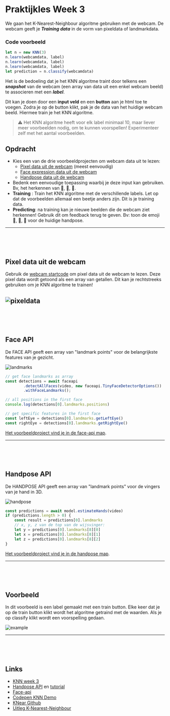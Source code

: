 # Praktijkles Week 3

We gaan het K-Nearest-Neighbour algoritme gebruiken met de webcam. De webcam geeft je ***Training data*** in de vorm van pixeldata of landmarkdata.

### Code voorbeeld

```javascript
let n = new KNN(3)
n.learn(webcamdata, label)
n.learn(webcamdata, label)
n.learn(webcamdata, label)
let prediction = n.classify(webcamdata)
```
Het is de bedoeling dat je het KNN algoritme traint door telkens een ***snapshot*** van de webcam (een array van data uit een enkel webcam beeld) te associeren met een ***label***.

Dit kan je doen door een **input veld** en een **button** aan je html toe te voegen. Zodra je op de button klikt, pak je de data van het huidige webcam beeld. Hiermee train je het KNN algoritme. 

> ⚠️ Het KNN algoritme heeft voor elk label minimaal 10, maar liever meer voorbeelden nodig, om te kunnen voorspellen! Experimenteer zelf met het aantal voorbeelden.


## Opdracht

- Kies een van de drie voorbeeldprojecten om webcam data uit te lezen:
   - [Pixel data uit de webcam](#pixel) (meest eenvoudig)
   - [Face expression data uit de webcam](#face)
   - [Handpose data uit de webcam](#hand)
- Bedenk een eenvoudige toepassing waarbij je deze input kan gebruiken. Bv, het herkennen van 👊, 🤚, 🖖.
- **Training** : Train het KNN algoritme met de verschillende labels. Let op dat de voorbeelden allemaal een beetje anders zijn. Dit is je training data. 
- **Predicting**: na training kan je nieuwe beelden die de webcam ziet herkennen! Gebruik dit om feedback terug te geven. Bv: toon de emoji 👊, 🤚, 🖖 voor de huidige handpose.

---
<br>
<br>
<br>

## <a name="pixel"></a> Pixel data uit de webcam

Gebruik de [webcam startcode](./webcam/) om pixel data uit de webcam te lezen. Deze pixel data wordt getoond als een array van getallen. Dit kan je rechtstreeks gebruiken om je KNN algoritme te trainen!

![pixeldata](../images/pixeldata.png)
---
<br>
<br>
<br>

## <a name="face"></a> Face API

De FACE API geeft een array van "landmark points" voor de belangrijkste features van je gezicht.

![landmarks](../images/landmarks.png)

```javascript
// get face landmarks as array
const detections = await faceapi
        .detectAllFaces(video, new faceapi.TinyFaceDetectorOptions())
        .withFaceLandmarks();

// all positions in the first face
console.log(detections[0].landmarks.positions)        

// get specific features in the first face
const leftEye = detections[0].landmarks.getLeftEye()
const rightEye = detections[0].landmarks.getRightEye()
```
[Het voorbeeldproject vind je in de face-api map](./face-api).

---
<br>
<br>
<br>

## <a name="hand"></a> Handpose API

De HANDPOSE API geeft een array van "landmark points" voor de vingers van je hand in 3D.

![handpose](../images/handpose.png)

```javascript
const predictions = await model.estimateHands(video)
if (predictions.length > 0) {
    const result = predictions[0].landmarks
    // x, y, z van de top van de wijsvinger:
    let y = predictions[0].landmarks[8][0]
    let x = predictions[0].landmarks[8][1]
    let z = predictions[0].landmarks[8][2]
}
```

[Het voorbeeldproject vind je in de handpose map](./handpose).



---

<br>
<br>
<br>

## Voorbeeld

In dit voorbeeld is een label gemaakt met een train button. Elke keer dat je op de train button klikt wordt het algoritme getraind met de waarden. Als je op classify klikt wordt een voorspelling gedaan.

![example](../images/trainingexample.png)

---

<br>
<br>
<br>

## Links

- [KNN week 3](./README.md)
- [Handpose API](https://github.com/tensorflow/tfjs-models/tree/master/handpose) en [tutorial](https://handsondeeplearning.com/a-quick-example-using-tensorflow-js-handpose-model/)
- [Face-api](https://github.com/justadudewhohacks/face-api.js/) 
- [Codepen KNN Demo](https://codepen.io/Qbrid/pen/OwpjLX)
- [KNear Github](https://github.com/NathanEpstein/KNear)
- [Uitleg K-Nearest-Neighbour](https://burakkanber.com/blog/machine-learning-in-js-k-nearest-neighbor-part-1/)

<br>
